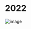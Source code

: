 # 2022
![image](https://user-images.githubusercontent.com/77991838/147862862-3616cdda-8b67-4b2b-b9ca-8edecd8ef018.png)
